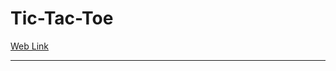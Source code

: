 # Tic-Tac-Toe

<a href="https://harsh01010.github.io/Tic-Tac-Toe/" target="_blank">Web Link</a><hr>
